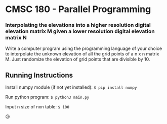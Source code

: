 # CMSC 180 - Parallel Programming

### Interpolating the elevations into a higher resolution digital elevation matrix M given a lower resolution digital elevation matrix N

Write a computer program using the programming language of your choice to interpolate the unknown elevation of all the grid points of a n x n matrix M. Just randomize the elevation of grid points that are divisible by 10.

## Running Instructions

Install numpy module (if not yet installed):
` $ pip install numpy `

Run python program:
` $ python3 main.py `

Input n size of nxn table:
` $ 100 `

:cry:
